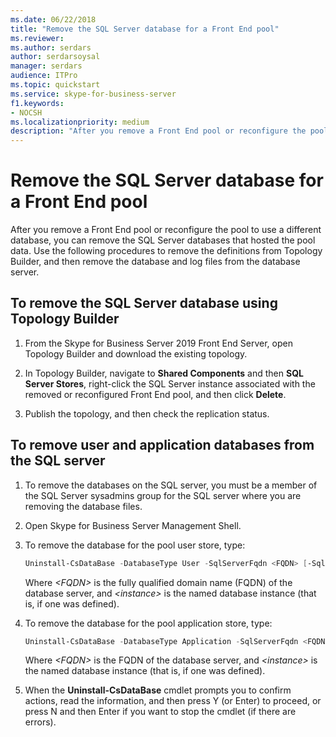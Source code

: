 ```yaml
---
ms.date: 06/22/2018
title: "Remove the SQL Server database for a Front End pool"
ms.reviewer: 
ms.author: serdars
author: serdarsoysal
manager: serdars
audience: ITPro
ms.topic: quickstart
ms.service: skype-for-business-server
f1.keywords:
- NOCSH
ms.localizationpriority: medium
description: "After you remove a Front End pool or reconfigure the pool to use a different database, you can remove the SQL Server databases that hosted the pool data. Use the following procedures to remove the definitions from Topology Builder, and then remove the database and log files from the database server."
---
```


# Remove the SQL Server database for a Front End pool

After you remove a Front End pool or reconfigure the pool to use a different database, you can remove the SQL Server databases that hosted the pool data. Use the following procedures to remove the definitions from Topology Builder, and then remove the database and log files from the database server.
  
## To remove the SQL Server database using Topology Builder

1. From the Skype for Business Server 2019 Front End Server, open Topology Builder and download the existing topology. 
    
2. In Topology Builder, navigate to **Shared Components** and then **SQL Server Stores**, right-click the SQL Server instance associated with the removed or reconfigured Front End pool, and then click **Delete**.
    
3. Publish the topology, and then check the replication status. 
    
## To remove user and application databases from the SQL server

1. To remove the databases on the SQL server, you must be a member of the SQL Server sysadmins group for the SQL server where you are removing the database files. 
    
2. Open Skype for Business Server Management Shell.
    
3. To remove the database for the pool user store, type:
    
   ```PowerShell
   Uninstall-CsDataBase -DatabaseType User -SqlServerFqdn <FQDN> [-SqlInstanceName <instance>]
   ```

    Where  _\<FQDN\>_ is the fully qualified domain name (FQDN) of the database server, and  _\<instance\>_ is the named database instance (that is, if one was defined). 
    
4. To remove the database for the pool application store, type:
    
   ```PowerShell
   Uninstall-CsDataBase -DatabaseType Application -SqlServerFqdn <FQDN> [-SqlInstanceName <instance>]
   ```

    Where  _\<FQDN\>_ is the FQDN of the database server, and  _\<instance\>_ is the named database instance (that is, if one was defined). 
    
5. When the **Uninstall-CsDataBase** cmdlet prompts you to confirm actions, read the information, and then press Y (or Enter) to proceed, or press N and then Enter if you want to stop the cmdlet (if there are errors). 
    


